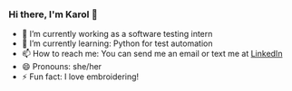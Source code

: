 ### Hi there, I'm Karol 👋



- 🔭 I’m currently working as a software testing intern
- 🌱 I’m currently learning: Python for test automation
- 📫 How to reach me: You can send me an email or text me at [LinkedIn](https://www.linkedin.com/in/karolyne-rocha-bb869a190/)
- 😄 Pronouns: she/her
- ⚡ Fun fact: I love embroidering! 
 
